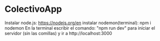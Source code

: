 # ColectivoApp
Instalar node.js: https://nodejs.org/en
instalar nodemon(terminal): npm i nodemon
En la terminal escribir el comando: "npm run dev" para iniciar el servidor (sin las comillas)
y ir a http://localhost:3000 
